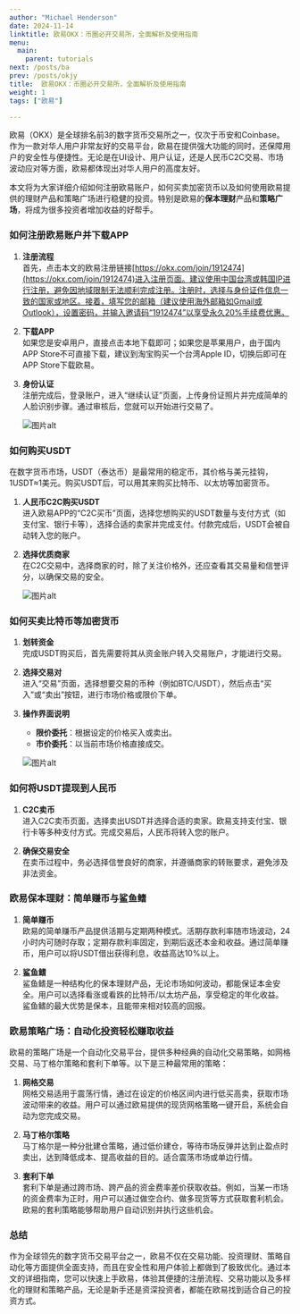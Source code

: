 ```yaml
---
author: "Michael Henderson"
date: 2024-11-14
linktitle: 欧易OKX：币圈必开交易所，全面解析及使用指南
menu:
  main:
    parent: tutorials
next: /posts/ba
prev: /posts/okjy
title:  欧易OKX：币圈必开交易所，全面解析及使用指南
weight: 1
tags: ["欧易"]

---
```


欧易（OKX）是全球排名前3的数字货币交易所之一，仅次于币安和Coinbase。作为一款对华人用户非常友好的交易平台，欧易在提供强大功能的同时，还保障用户的安全性与便捷性。无论是在UI设计、用户认证，还是人民币C2C交易、市场波动应对等方面，欧易都体现出对华人用户的高度友好。

本文将为大家详细介绍如何注册欧易账户，如何买卖加密货币以及如何使用欧易提供的理财产品和策略广场进行稳健的投资。特别是欧易的**保本理财**产品和**策略广场**，将成为很多投资者增加收益的好帮手。

### 如何注册欧易账户并下载APP

1. **注册流程**  
   首先，点击本文的欧易注册链接[https://okx.com/join/1912474](https://okx.com/join/1912474)进入注册页面。建议使用中国台湾或韩国IP进行注册，避免因地域限制无法顺利完成注册。注册时，选择与身份证件信息一致的国家或地区。接着，填写您的邮箱（建议使用海外邮箱如Gmail或Outlook），设置密码，并输入邀请码“1912474”以享受永久20%手续费优惠。

2. **下载APP**  
   如果您是安卓用户，直接点击本地下载即可；如果您是苹果用户，由于国内APP Store不可直接下载，建议到淘宝购买一个台湾Apple ID，切换后即可在APP Store下载欧易。

3. **身份认证**  
   注册完成后，登录账户，进入“继续认证”页面，上传身份证照片并完成简单的人脸识别步骤。通过审核后，您就可以开始进行交易了。

   ![图片alt](https://ice.frostsky.com/2024/11/14/1d3ac39c528435a958de099b4aac481e.png "图片title")

### 如何购买USDT

在数字货币市场，USDT（泰达币）是最常用的稳定币，其价格与美元挂钩，1USDT≈1美元。购买USDT后，可以用其来购买比特币、以太坊等加密货币。

1. **人民币C2C购买USDT**  
   进入欧易APP的“C2C买币”页面，选择您想购买的USDT数量与支付方式（如支付宝、银行卡等），选择合适的卖家并完成支付。付款完成后，USDT会被自动转入您的账户。

2. **选择优质商家**  
   在C2C交易中，选择商家的时，除了关注价格外，还应查看其交易量和信誉评分，以确保交易的安全。

   ![图片alt](https://ice.frostsky.com/2024/11/14/6b0ca9b875504d3d2be9b0016e369b7d.png "图片title")

### 如何买卖比特币等加密货币

1. **划转资金**  
   完成USDT购买后，首先需要将其从资金账户转入交易账户，才能进行交易。

2. **选择交易对**  
   进入“交易”页面，选择想要交易的币种（例如BTC/USDT），然后点击“买入”或“卖出”按钮，进行市场价格或限价下单。

3. **操作界面说明**  
   - **限价委托**：根据设定的价格买入或卖出。
   - **市价委托**：以当前市场价格直接成交。

   ![图片alt](https://ice.frostsky.com/2024/11/14/b6eb36f18d449439ff959c986236fbff.png "图片title")

### 如何将USDT提现到人民币

1. **C2C卖币**  
   进入C2C卖币页面，选择卖出USDT并选择合适的卖家。欧易支持支付宝、银行卡等多种支付方式。完成交易后，人民币将转入您的账户。

2. **确保交易安全**  
   在卖币过程中，务必选择信誉良好的商家，并遵循商家的转账要求，避免涉及非法资金。

### 欧易保本理财：简单赚币与鲨鱼鳍

1. **简单赚币**  
   欧易的简单赚币产品提供活期与定期两种模式。活期存款利率随市场波动，24小时内可随时存取；定期存款利率固定，到期后返还本金和收益。通过简单赚币，用户可以将USDT借出获得利息，收益高达10%以上。

2. **鲨鱼鳍**  
   鲨鱼鳍是一种结构化的保本理财产品，无论市场如何波动，都能保证本金安全。用户可以选择看涨或看跌的比特币/以太坊产品，享受稳定的年化收益。鲨鱼鳍的最大优势是保本，且能带来相对较高的回报。

### 欧易策略广场：自动化投资轻松赚取收益

欧易的策略广场是一个自动化交易平台，提供多种经典的自动化交易策略，如网格交易、马丁格尔策略和套利下单等。以下是三种最常用的策略：

1. **网格交易**  
   网格交易适用于震荡行情，通过在设定的价格区间内进行低买高卖，获取市场波动带来的收益。用户可以通过欧易提供的现货网格策略一键开启，系统会自动为您完成交易。

2. **马丁格尔策略**  
   马丁格尔是一种分批建仓策略，通过低价建仓，等待市场反弹并达到止盈点时卖出，达到降低成本、提高收益的目的。适合震荡市场或单边行情。

3. **套利下单**  
   套利下单是通过跨市场、跨产品的资金费率差价获取收益。例如，当某一市场的资金费率为正时，用户可以通过做空合约、做多现货等方式获取套利机会。欧易的套利策略能够帮助用户自动识别并执行这些机会。

### 总结

作为全球领先的数字货币交易平台之一，欧易不仅在交易功能、投资理财、策略自动化等方面提供全面支持，而且在安全性和用户体验上都做到了极致优化。通过本文的详细指南，您可以快速上手欧易，体验其便捷的注册流程、交易功能以及多样化的理财和策略产品，无论是新手还是资深投资者，都能在欧易找到适合自己的投资方式。